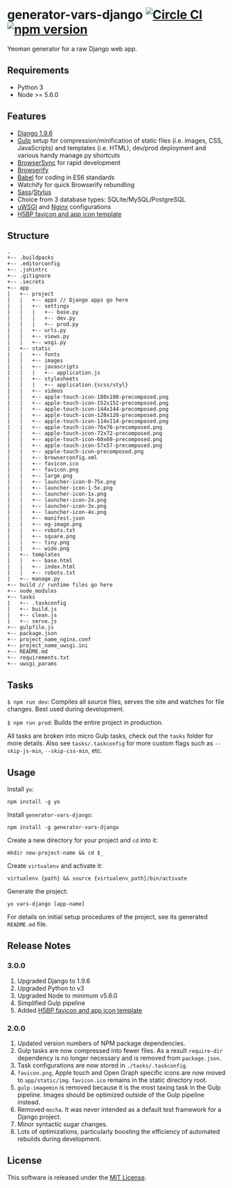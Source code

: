 # generator-vars-django [![Circle CI](https://circleci.com/gh/andrewscwei/generator-vars-django/tree/master.svg?style=svg)](https://circleci.com/gh/andrewscwei/generator-vars-django/tree/master) [![npm version](https://badge.fury.io/js/generator-vars-django.svg)](https://badge.fury.io/js/generator-vars-django)

Yeoman generator for a raw Django web app.

## Requirements

- Python 3
- Node >= 5.6.0

## Features

- [Django 1.9.6](https://www.djangoproject.com)
- [Gulp](http://gulpjs.com) setup for compression/minification of static files (i.e. images, CSS, JavaScripts) and templates (i.e. HTML), dev/prod deployment and various handy manage.py shortcuts
- [BrowserSync](http://www.browsersync.io) for rapid development
- [Browserify](http://browserify.org)
- [Babel](https://babeljs.io) for coding in ES6 standards
- Watchify for quick Browserify rebundling
- [Sass](http://sass-lang.com)/[Stylus](https://learnboost.github.io/stylus/)
- Choice from 3 database types: SQLite/MySQL/PostgreSQL
- [uWSGI](https://uwsgi-docs.readthedocs.org/en/latest/) and [Nginx](http://wiki.nginx.org/Main) configurations
- [H5BP favicon and app icon template](http://littlewebgiants.com/favicon-and-app-icon-template/)

## Structure

```
.
+-- .buildpacks
+-- .editorconfig
+-- .jshintrc
+-- .gitignore
+-- .secrets
+-- app
|   +-- project
|   |   +-- apps // Django apps go here
|   |   +-- settings
|   |   |   +-- base.py
|   |   |   +-- dev.py
|   |   |   +-- prod.py
|   |   +-- urls.py
|   |   +-- views.py
|   |   +-- wsgi.py
|   +-- static
|   |   +-- fonts
|   |   +-- images
|   |   +-- javascripts
|   |   |   +-- application.js
|   |   +-- stylesheets
|   |   |   +-- application.{scss/styl}
|   |   +-- videos
|   |   +-- apple-touch-icon-180x180-precomposed.png
|   |   +-- apple-touch-icon-152x152-precomposed.png
|   |   +-- apple-touch-icon-144x144-precomposed.png
|   |   +-- apple-touch-icon-120x120-precomposed.png
|   |   +-- apple-touch-icon-114x114-precomposed.png
|   |   +-- apple-touch-icon-76x76-precomposed.png
|   |   +-- apple-touch-icon-72x72-precomposed.png
|   |   +-- apple-touch-icon-60x60-precomposed.png
|   |   +-- apple-touch-icon-57x57-precomposed.png
|   |   +-- apple-touch-icon-precomposed.png
|   |   +-- browserconfig.xml
|   |   +-- favicon.ico
|   |   +-- favicon.png
|   |   +-- large.png
|   |   +-- launcher-icon-0-75x.png
|   |   +-- launcher-icon-1-5x.png
|   |   +-- launcher-icon-1x.png
|   |   +-- launcher-icon-2x.png
|   |   +-- launcher-icon-3x.png
|   |   +-- launcher-icon-4x.png
|   |   +-- manifest.json
|   |   +-- og-image.png
|   |   +-- robots.txt
|   |   +-- square.png
|   |   +-- tiny.png
|   |   +-- wide.png
|   +-- templates
|   |   +-- base.html
|   |   +-- index.html
|   |   +-- robots.txt
|   +-- manage.py
+-- build // runtime files go here
+-- node_modules
+-- tasks
|   +-- .taskconfig
|   +-- build.js
|   +-- clean.js
|   +-- serve.js
+-- gulpfile.js
+-- package.json
+-- project_name_nginx.conf
+-- project_name_uwsgi.ini
+-- README.md
+-- requirements.txt
+-- uwsgi_params
```

## Tasks

```$ npm run dev```: Compiles all source files, serves the site and watches for file changes. Best used during development.

```$ npm run prod```: Builds the entire project in production.

All tasks are broken into micro Gulp tasks, check out the ```tasks``` folder for more details. Also see ```tasks/.taskconfig``` for more custom flags such as ```--skip-js-min```, ```--skip-css-min```, etc.


## Usage

Install ```yo```:
```
npm install -g yo
```

Install ```generator-vars-django```:
```
npm install -g generator-vars-django
```

Create a new directory for your project and ```cd``` into it:
```
mkdir new-project-name && cd $_
```

Create ```virtualenv``` and activate it:
```
virtualenv {path} && source {virtualenv_path}/bin/activate
```

Generate the project:
```
yo vars-django [app-name]
```

For details on initial setup procedures of the project, see its generated ```README.md``` file.

## Release Notes

### 3.0.0
1. Upgraded Django to 1.9.6
2. Upgraded Python to v3
3. Upgraded Node to minimum v5.6.0
4. Simplified Gulp pipeline
5. Added [H5BP favicon and app icon template](http://littlewebgiants.com/favicon-and-app-icon-template/)

### 2.0.0
1. Updated version numbers of NPM package dependencies.
2. Gulp tasks are now compressed into fewer files. As a result `require-dir` dependency is no longer necessary and is removed from `package.json`.
3. Task configurations are now stored in `./tasks/.taskconfig`.
4. `favicon.png`, Apple touch and Open Graph specific icons are now moved to `app/static/img`. `favicon.ico` remains in the static directory root.
5. `gulp-imagemin` is removed because it is the most taxing task in the Gulp pipeline. Images should be optimized outside of the Gulp pipeline instead.
6. Removed `mocha`. It was never intended as a default test framework for a Django project. 
7. Minor syntactic sugar changes.
8. Lots of optimizations, particularly boosting the efficiency of automated rebuilds during development.

## License

This software is released under the [MIT License](http://opensource.org/licenses/MIT).
